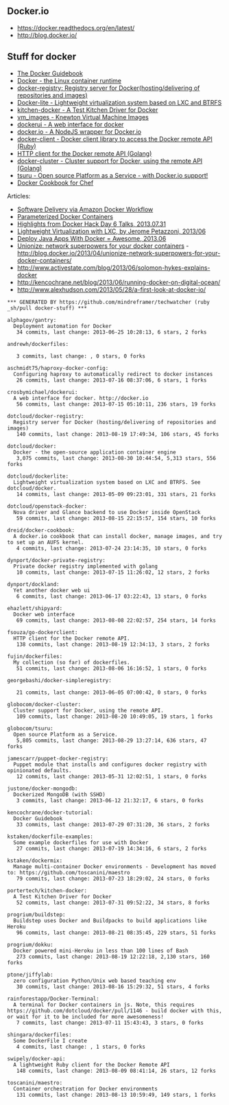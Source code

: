 ## Docker.io

  - https://docker.readthedocs.org/en/latest/
  - http://blog.docker.io/

## Stuff for docker
  - [The Docker Guidebook](http://kencochrane.net/blog/2013/08/the-docker-guidebook/)
  - [Docker - the Linux container runtime](https://github.com/dotcloud/docker)
  - [docker-registry: Registry server for Docker(hosting/delivering of repositories and images)](https://github.com/dotcloud/docker-registry)
  - [Docker-lite - Lightweight virtualization system based on LXC and BTRFS](https://github.com/dotcloud/dockerlite.git)
  - [kitchen-docker - A Test Kitchen Driver for Docker](https://github.com/portertech/kitchen-docker)
  - [vm_images - Knewton Virtual Machine Images](https://github.com/Knewton/vm_images.git)
  - [dockerui - A web interface for docker](https://github.com/crosbymichael/dockerui.git)
  - [docker.io - A NodeJS wrapper for Docker.io](https://github.com/appersonlabs/docker.io.git)
  - [docker-client - Docker client library to access the Docker remote API (Ruby)](https://github.com/geku/docker-client.git)
  - [HTTP client for the Docker remote API (Golang)](https://github.com/fsouza/go-dockerclient.git)
  - [docker-cluster - Cluster support for Docker, using the remote API (Golang)](https://github.com/globocom/docker-cluster.git)
  - [tsuru - Open source Platform as a Service - with Docker.io support!](https://github.com/globocom/tsuru.git)
  - [Docker Cookbook for Chef](https://github.com/dreid/docker-cookbook.git)



Articles:
  - [Software Delivery via Amazon Docker Workflow](http://r.32k.io/adf)
  - [Parameterized Docker Containers](http://blog.james-carr.org/2013/09/04/parameterized-docker-containers/)
  - [Highlights from Docker Hack Day 6 Talks, 2013.07.31](http://blog.runkite.com/2013/07/31/highlights-from-docker-hack-day-6-talks/)
  - [Lightweight Virtualization with LXC, by Jerome Petazzoni, 2013/06 ](http://www.ciecloud.org/2013/subject/07-track06-Jerome%20Petazzoni.pdf)
  - [Deploy Java Apps With Docker = Awesome, 2013.06](http://blogs.atlassian.com/2013/06/deploy-java-apps-with-docker-awesome/)
  - [Unionize: network superpowers for your docker containers](https://gist.github.com/jpetazzo/5493295) - http://blog.docker.io/2013/04/unionize-network-superpowers-for-your-docker-containers/
  - http://www.activestate.com/blog/2013/06/solomon-hykes-explains-docker
  - http://kencochrane.net/blog/2013/06/running-docker-on-digital-ocean/
  - http://www.alexhudson.com/2013/05/28/a-first-look-at-docker-io/



<!-- PROJECTS_LIST_START -->
    *** GENERATED BY https://github.com/mindreframer/techwatcher (ruby _sh/pull docker-stuff) ***

    alphagov/gantry:
      Deployment automation for Docker
       34 commits, last change: 2013-06-25 10:28:13, 6 stars, 2 forks

    andrewh/dockerfiles:

       3 commits, last change: , 0 stars, 0 forks

    aschmidt75/haproxy-docker-config:
      Configuring haproxy to automatically redirect to docker instances
       26 commits, last change: 2013-07-16 08:37:06, 6 stars, 1 forks

    crosbymichael/dockerui:
      A web interface for docker. http://docker.io
       56 commits, last change: 2013-07-15 05:10:11, 236 stars, 19 forks

    dotcloud/docker-registry:
      Registry server for Docker (hosting/delivering of repositories and images)
       140 commits, last change: 2013-08-19 17:49:34, 106 stars, 45 forks

    dotcloud/docker:
      Docker - the open-source application container engine
       3,075 commits, last change: 2013-08-30 10:44:54, 5,313 stars, 556 forks

    dotcloud/dockerlite:
      Lightweight virtualization system based on LXC and BTRFS. See dotcloud/docker.
       14 commits, last change: 2013-05-09 09:23:01, 331 stars, 21 forks

    dotcloud/openstack-docker:
      Nova driver and Glance backend to use Docker inside OpenStack
       59 commits, last change: 2013-08-15 22:15:57, 154 stars, 10 forks

    dreid/docker-cookbook:
      A docker.io cookbook that can install docker, manage images, and try to set up an AUFS kernel.
       4 commits, last change: 2013-07-24 23:14:35, 10 stars, 0 forks

    dynport/docker-private-registry:
      Private docker registry implemented with golang
       10 commits, last change: 2013-07-15 11:26:02, 12 stars, 2 forks

    dynport/dockland:
      Yet another docker web ui
       6 commits, last change: 2013-06-17 03:22:43, 13 stars, 0 forks

    ehazlett/shipyard:
      Docker web interface
       69 commits, last change: 2013-08-08 22:02:57, 254 stars, 14 forks

    fsouza/go-dockerclient:
      HTTP client for the Docker remote API.
       138 commits, last change: 2013-08-19 12:34:13, 3 stars, 2 forks

    fujin/dockerfiles:
      My collection (so far) of dockerfiles.
       51 commits, last change: 2013-08-06 16:16:52, 1 stars, 0 forks

    georgebashi/docker-simpleregistry:

       21 commits, last change: 2013-06-05 07:00:42, 0 stars, 0 forks

    globocom/docker-cluster:
      Cluster support for Docker, using the remote API.
       109 commits, last change: 2013-08-20 10:49:05, 19 stars, 1 forks

    globocom/tsuru:
      Open source Platform as a Service.
       5,805 commits, last change: 2013-08-29 13:27:14, 636 stars, 47 forks

    jamescarr/puppet-docker-registry:
      Puppet module that installs and configures docker registry with opinionated defaults.
       12 commits, last change: 2013-05-31 12:02:51, 1 stars, 0 forks

    justone/docker-mongodb:
      Dockerized MongoDB (with SSHD)
       3 commits, last change: 2013-06-12 21:32:17, 6 stars, 0 forks

    kencochrane/docker-tutorial:
      Docker Guidebook
       33 commits, last change: 2013-07-29 07:31:20, 36 stars, 2 forks

    kstaken/dockerfile-examples:
      Some example dockerfiles for use with Docker
       27 commits, last change: 2013-07-19 14:34:16, 6 stars, 2 forks

    kstaken/dockermix:
      Manage multi-container Docker environments - Development has moved to: https://github.com/toscanini/maestro
       79 commits, last change: 2013-07-23 18:29:02, 24 stars, 0 forks

    portertech/kitchen-docker:
      A Test Kitchen Driver for Docker
       52 commits, last change: 2013-07-31 09:52:22, 34 stars, 8 forks

    progrium/buildstep:
      Buildstep uses Docker and Buildpacks to build applications like Heroku
       96 commits, last change: 2013-08-21 08:35:45, 229 stars, 51 forks

    progrium/dokku:
      Docker powered mini-Heroku in less than 100 lines of Bash
       273 commits, last change: 2013-08-19 12:22:18, 2,130 stars, 160 forks

    ptone/jiffylab:
      zero configuration Python/Unix web based teaching env
       30 commits, last change: 2013-08-16 15:29:32, 51 stars, 4 forks

    rainforestapp/Docker-Terminal:
      A terminal for Docker containers in js. Note, this requires https://github.com/dotcloud/docker/pull/1146 - build docker with this, or wait for it to be included for more awesomeness!
       7 commits, last change: 2013-07-11 15:43:43, 3 stars, 0 forks

    shingara/dockerfiles:
      Some DockerFile I create
       4 commits, last change: , 1 stars, 0 forks

    swipely/docker-api:
      A lightweight Ruby client for the Docker Remote API
       148 commits, last change: 2013-08-09 08:41:14, 26 stars, 12 forks

    toscanini/maestro:
      Container orchestration for Docker environments
       131 commits, last change: 2013-08-13 10:59:49, 149 stars, 1 forks
<!-- PROJECTS_LIST_END -->
